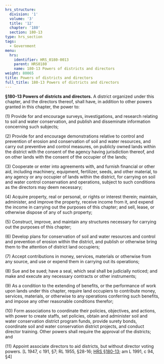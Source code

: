 ```yaml
---
hrs_structure:
  division: '1'
  volume: '3'
  title: '12'
  chapter: '180'
  section: 180-13
type: hrs_section
tags:
  - Government
menu:
  hrs:
    identifier: HRS_0180-0013
    parent: HRS0180
    name: 180-13 Powers of districts and directors
weight: 80065
title: Powers of districts and directors
full_title: 180-13 Powers of districts and directors
---
```

**§180-13 Powers of districts and directors.** A district organized under this chapter, and the directors thereof, shall have, in addition to other powers granted in this chapter, the power to:

(1) Provide for and encourage surveys, investigations, and research relating to soil and water conservation, and publish and disseminate information concerning such subjects;

(2) Provide for and encourage demonstrations relative to control and prevention of erosion and conservation of soil and water resources, and carry out preventive and control measures, on publicly owned lands within the district with the consent of the agency having jurisdiction thereof, and on other lands with the consent of the occupier of the lands;

(3) Cooperate or enter into agreements with, and furnish financial or other aid, including machinery, equipment, fertilizer, seeds, and other material, to any agency or any occupier of lands within the district, for carrying on soil and water control conservation and operations, subject to such conditions as the directors may deem necessary;

(4) Acquire property, real or personal, or rights or interest therein; maintain, administer, and improve the property, receive income from it, and expend the income in carrying out the purposes of this chapter; and sell, lease, or otherwise dispose of any of such property;

(5) Construct, improve, and maintain any structures necessary for carrying out the purposes of this chapter;

(6) Develop plans for conservation of soil and water resources and control and prevention of erosion within the district, and publish or otherwise bring them to the attention of district land occupiers;

(7) Accept contributions in money, services, materials or otherwise from any source, and use or expend them in carrying out its operations;

(8) Sue and be sued; have a seal, which seal shall be judicially noticed; and make and execute any necessary contracts or other instruments;

(9) As a condition to the extending of benefits, or the performance of work upon lands under this chapter, require land occupiers to contribute money, services, materials, or otherwise to any operations conferring such benefits, and impose any other reasonable conditions therefor;

(10) Form associations to coordinate their policies, objectives, and actions, with power to create staffs, set policies, obtain and administer soil and water conservation district program funds, provide surety bonds, coordinate soil and water conservation district projects, and conduct director training. Other powers shall require the approval of the districts; and

(11) Appoint associate directors to aid districts, but without director voting powers. [L 1947, c 191, §7; RL 1955, §28-16; [HRS §180-13](/title-12/chapter-180/section-180-13/); am L 1991, c 94, §4]